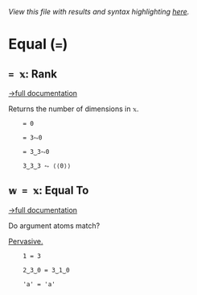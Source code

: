 *View this file with results and syntax highlighting [here](https://saltytine.github.io/BQN/help/rank_equals.html).*

# Equal (`=`)

## `= 𝕩`: Rank
[→full documentation](../doc/shape.md)

Returns the number of dimensions in `𝕩`.


        = 0

        = 3⥊0

        = 3‿3⥊0

        3‿3‿3 ⥊ ⟨⟨0⟩⟩



## `𝕨 = 𝕩`: Equal To
[→full documentation](../doc/arithmetic.md#comparisons)

Do argument atoms match?

[Pervasive.](../doc/arithmetic.md#pervasion)

        1 = 3

        2‿3‿0 = 3‿1‿0

        'a' = 'a'
